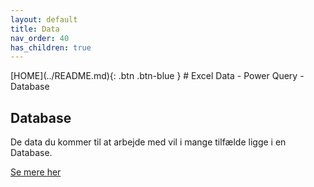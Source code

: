 ```yaml
---
layout: default
title: Data
nav_order: 40
has_children: true
---
```

<span class="fs-1">
[HOME](../README.md){: .btn .btn-blue }
</span>
# Excel Data - Power Query - Database

## Database
De data du kommer til at arbejde med vil i mange tilfælde ligge i en Database.

[Se mere her](./database.md)
